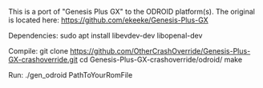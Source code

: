 This is a port of "Genesis Plus GX" to the ODROID platform(s).  The original is located here:
https://github.com/ekeeke/Genesis-Plus-GX

Dependencies:
  sudo apt install libevdev-dev libopenal-dev

Compile:
  git clone https://github.com/OtherCrashOverride/Genesis-Plus-GX-crashoverride.git
  cd Genesis-Plus-GX-crashoverride/odroid/
  make

Run:
  ./gen_odroid PathToYourRomFile

